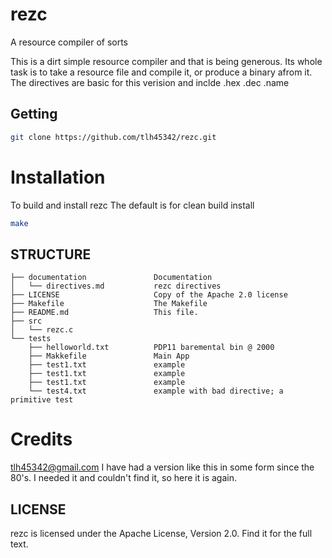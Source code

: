 # rezc
A resource compiler of sorts

This is a dirt simple resource compiler and that is being generous.  Its whole task is to take a resource file and compile it, or produce a binary afrom it.
The directives are basic for this verision and inclde .hex .dec .name

## Getting

```bash
git clone https://github.com/tlh45342/rezc.git
```

# Installation

To build and install rezc
The default is for clean build install

```bash
make
```

## STRUCTURE

    ├── documentation               Documentation
    │   └── directives.md           rezc directives   
    ├── LICENSE                     Copy of the Apache 2.0 license
    ├── Makefile                    The Makefile
    ├── README.md                   This file.
    ├── src                
    │   └── rezc.c    
    └── tests
        ├── helloworld.txt          PDP11 baremental bin @ 2000
        ├── Makkefile               Main App
        ├── test1.txt               example
        ├── test1.txt               example
        ├── test1.txt               example
        └── test4.txt               example with bad directive; a primitive test
           

# Credits

tlh45342@gmail.com
I have had a version like this in some form since the 80's.  I needed it and couldn't find it, so here it is again.

## LICENSE

rezc is licensed under the Apache License, Version 2.0. Find it for the full text.

